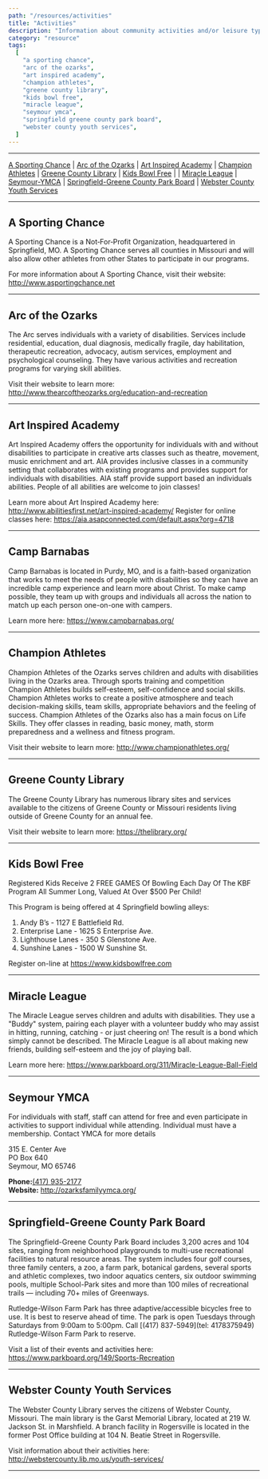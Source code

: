 ```yaml
---
path: "/resources/activities"
title: "Activities"
description: "Information about community activities and/or leisure type resources for individuals and families to enjoy."
category: "resource"
tags:
  [
    "a sporting chance",
    "arc of the ozarks",
    "art inspired academy",
    "champion athletes",
    "greene county library",
    "kids bowl free",
    "miracle league",
    "seymour ymca",
    "springfield greene county park board",
    "webster county youth services",
  ]
---
```


---

[A Sporting Chance](#a-sporting-chance) | [Arc of the Ozarks](#arc-of-the-ozarks) | [Art Inspired Academy](#art-inspired-academy) | [Champion Athletes](#champion-athletes) | [Greene County Library](#greene-county-library) | [Kids Bowl Free](#kids-bowl-free) | | [Miracle League](#miracle-league) | [Seymour-YMCA](#seymour-ymca) | [Springfield-Greene County Park Board](#springfield-greene-county-park-board) | [Webster County Youth Services](#webster-county-youth-services)

---

## A Sporting Chance

A Sporting Chance is a Not‑For‑Profit Organization, headquartered in Springfield, MO. A Sporting Chance serves all counties in Missouri and will also allow other athletes from other States to participate in our programs.

For more information about A Sporting Chance, visit their website: http://www.asportingchance.net

---

## Arc of the Ozarks

The Arc serves individuals with a variety of disabilities. Services include residential, education, dual diagnosis, medically fragile, day habilitation, therapeutic recreation, advocacy, autism services, employment and psychological counseling. They have various activities and recreation programs for varying skill abilities.

Visit their website to learn more: http://www.thearcoftheozarks.org/education-and-recreation

---

## Art Inspired Academy

Art Inspired Academy offers the opportunity for individuals with and without disabilities to participate in creative arts classes such as theatre, movement, music enrichment and art. AIA provides inclusive classes in a community setting that collaborates with existing programs and provides support for individuals with disabilities. AIA staff provide support based an individuals abilities. People of all abilities are welcome to join classes!

Learn more about Art Inspired Academy here: http://www.abilitiesfirst.net/art-inspired-academy/
Register for online classes here: https://aia.asapconnected.com/default.aspx?org=4718

---

## Camp Barnabas

Camp Barnabas is located in Purdy, MO, and is a faith-based organization that works to meet the needs of people with disabilities so they can have an incredible camp experience and learn more about Christ. To make camp possible, they team up with groups and individuals all across the nation to match up each person one-on-one with campers.

Learn more here: https://www.campbarnabas.org/

---

## Champion Athletes

Champion Athletes of the Ozarks serves children and adults with disabilities living in the Ozarks area. Through sports training and competition Champion Athletes builds self-esteem, self-confidence and social skills. Champion Athletes works to create a positive atmosphere and teach decision-making skills, team skills, appropriate behaviors and the feeling of success. Champion Athletes of the Ozarks also has a main focus on Life Skills. They offer classes in reading, basic money, math, storm preparedness and a wellness and fitness program.

Visit their website to learn more: http://www.championathletes.org/

---

## Greene County Library

The Greene County Library has numerous library sites and services available to the citizens of Greene County or Missouri residents living outside of Greene County for an annual fee.

Visit their website to learn more: https://thelibrary.org/

---

## Kids Bowl Free

Registered Kids Receive 2 FREE GAMES Of Bowling Each Day Of The KBF Program All Summer Long, Valued At Over \$500 Per Child!

This Program is being offered at 4 Springfield bowling alleys:

1. Andy B’s - 1127 E Battlefield Rd.
2. Enterprise Lane - 1625 S Enterprise Ave.
3. Lighthouse Lanes - 350 S Glenstone Ave.
4. Sunshine Lanes - 1500 W Sunshine St.

Register on-line at https://www.kidsbowlfree.com

---

## Miracle League

The Miracle League serves children and adults with disabilities. They use a "Buddy" system, pairing each player with a volunteer buddy who may assist in hitting, running, catching - or just cheering on! The result is a bond which simply cannot be described. The Miracle League is all about making new friends, building self-esteem and the joy of playing ball.

Learn more here: https://www.parkboard.org/311/Miracle-League-Ball-Field

---

## Seymour YMCA

For individuals with staff, staff can attend for free and even participate in activities to support individual while attending. Individual must have a membership. Contact YMCA for more details

315 E. Center Ave  
PO Box 640  
Seymour, MO 65746

**Phone:**[(417) 935-2177](tel:4179352177)  
**Website:** http://ozarksfamilyymca.org/

---

## Springfield-Greene County Park Board

The Springfield-Greene County Park Board includes 3,200 acres and 104 sites, ranging from neighborhood playgrounds to multi-use recreational facilities to natural resource areas. The system includes four golf courses, three family centers, a zoo, a farm park, botanical gardens, several sports and athletic complexes, two indoor aquatics centers, six outdoor swimming pools, multiple School-Park sites and more than 100 miles of recreational trails — including 70+ miles of Greenways.

Rutledge-Wilson Farm Park has three adaptive/accessible bicycles free to use. It is best to reserve ahead of time. The park is open Tuesdays through Saturdays from 9:00am to 5:00pm. Call [(417) 837-5949](tel: 4178375949) Rutledge-Wilson Farm Park to reserve.

Visit a list of their events and activities here: https://www.parkboard.org/149/Sports-Recreation

---

## Webster County Youth Services

The Webster County Library serves the citizens of Webster County, Missouri. The main library is the Garst Memorial Library, located at 219 W. Jackson St. in Marshfield. A branch facility in Rogersville is located in the former Post Office building at 104 N. Beatie Street in Rogersville.

Visit information about their activities here: http://webstercounty.lib.mo.us/youth-services/

---
